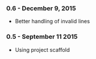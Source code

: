 ### 0.6 - December 9, 2015
* Better handling of invalid lines

### 0.5 - September 11 2015
* Using project scaffold

